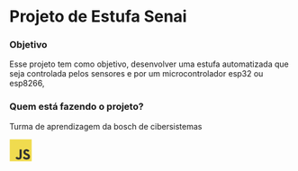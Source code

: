 # Projeto de Estufa Senai

### Objetivo

Esse projeto tem como objetivo, desenvolver uma estufa automatizada que seja controlada pelos sensores e por um microcontrolador esp32 ou esp8266,

### Quem está fazendo o projeto?

Turma de aprendizagem da bosch de cibersistemas

<img src="https://github.com/devicons/devicon/blob/master/icons/javascript/javascript-original.svg" title="JavaScript" alt="Javascript" width="40" height="40"/>&nbsp;
